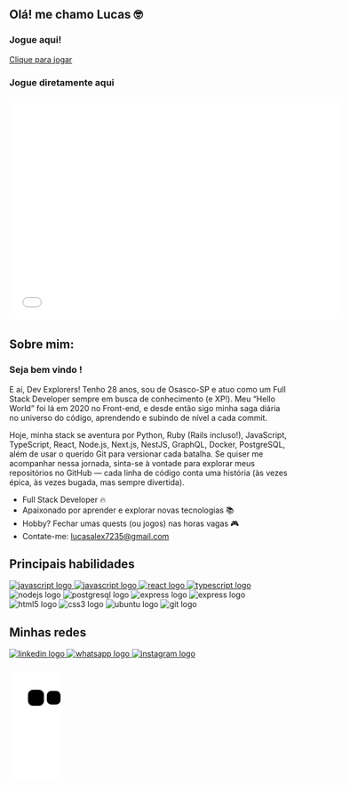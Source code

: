 

## Olá! me chamo Lucas 🤓

### Jogue aqui!
[Clique para jogar](https://lucasalex7235.github.io/game_profile/)

<!-- README.md -->
### Jogue diretamente aqui

<iframe 
  src="h[ttps://seu-usuario.github.io/seu-repo/index.html](https://lucasalex7235.github.io/game_profile/)" 
  width="600" 
  height="400"
  style="border: none;">
</iframe>



## Sobre mim:
  
### Seja bem vindo !
  
  E aí, Dev Explorers! Tenho 28 anos, sou de Osasco-SP e atuo como um Full Stack Developer sempre em busca de conhecimento (e XP!). Meu “Hello World” foi lá em 2020 no Front-end, e desde então sigo minha saga diária no universo do código, aprendendo e subindo de nível a cada commit.

Hoje, minha stack se aventura por Python, Ruby (Rails incluso!), JavaScript, TypeScript, React, Node.js, Next.js, NestJS, GraphQL, Docker, PostgreSQL, além de usar o querido Git para versionar cada batalha. Se quiser me acompanhar nessa jornada, sinta-se à vontade para explorar meus repositórios no GitHub — cada linha de código conta uma história (às vezes épica, às vezes bugada, mas sempre divertida).
  
- Full Stack Developer 🔥
- Apaixonado por aprender e explorar novas tecnologias 📚
- Hobby? Fechar umas quests (ou jogos) nas horas vagas 🎮  
- Contate-me: lucasalex7235@gmail.com


## Principais habilidades

<div align="left">
  <a href="https://github.com/LucasAlex7235?tab=repositories&q=&type=&language=python&sort=">
  <img src="https://cdn.jsdelivr.net/gh/devicons/devicon/icons/python/python-original-wordmark.svg" height="40" width="52" alt="javascript logo"  />
  </a> 
  <a href="https://github.com/LucasAlex7235?tab=repositories&q=&type=public&language=javascript&sort=">
  <img src="https://cdn.jsdelivr.net/gh/devicons/devicon/icons/javascript/javascript-original.svg" height="40" width="52" alt="javascript logo"  />
  </a>
  <a href="https://github.com/LucasAlex7235?tab=repositories&q=react&type=public&language=&sort=">
    <img src="https://cdn.jsdelivr.net/gh/devicons/devicon/icons/react/react-original-wordmark.svg" height="40" width="52" alt="react logo"  />
  </a>
  <a href="https://github.com/LucasAlex7235?tab=repositories&q=&type=public&language=typescript&sort=">
  <img src="https://cdn.jsdelivr.net/gh/devicons/devicon/icons/typescript/typescript-original.svg" height="40" width="52" alt="typescript logo"  />
  </a>
  <img src="https://cdn.jsdelivr.net/gh/devicons/devicon/icons/nodejs/nodejs-original.svg" height="40" width="52" alt="nodejs logo"  />
  <img src="https://cdn.jsdelivr.net/gh/devicons/devicon/icons/postgresql/postgresql-original-wordmark.svg" height="40" width="52" alt="postgresql logo"  />
  <img src="https://cdn.jsdelivr.net/gh/devicons/devicon/icons/django/django-plain-wordmark.svg" height="40" width="52" alt="express logo"  />
  <img src="https://cdn.jsdelivr.net/gh/devicons/devicon/icons/express/express-original.svg" height="40" width="52" alt="express logo"  />
  <img src="https://cdn.jsdelivr.net/gh/devicons/devicon/icons/html5/html5-original.svg" height="40" width="52" alt="html5 logo"  />
  <img src="https://cdn.jsdelivr.net/gh/devicons/devicon/icons/css3/css3-original.svg" height="40" width="52" alt="css3 logo"  />
  <img src="https://cdn.jsdelivr.net/gh/devicons/devicon/icons/ubuntu/ubuntu-plain.svg" height="40" width="52" alt="ubuntu logo"  />
  <img src="https://cdn.jsdelivr.net/gh/devicons/devicon/icons/git/git-original.svg" height="40" width="52" alt="git logo"  />
</div>

## Minhas redes
<div align="left">
  <a href="https://www.linkedin.com/in/lucasalex7235/" target="_blank">
    <img src="https://raw.githubusercontent.com/maurodesouza/profile-readme-generator/master/src/assets/icons/social/linkedin/default.svg" width="52" height="40" alt="linkedin logo"  />
  </a>
  <a href="https://api.whatsapp.com/send?phone=5511961466798&text=Ol%C3%A1%20Lucas%2C%20Vi%20o%20seu%20perfil%20do%20GitHub!" target="_blank">
    <img src="https://raw.githubusercontent.com/maurodesouza/profile-readme-generator/master/src/assets/icons/social/whatsapp/default.svg" width="52" height="40" alt="whatsapp logo"  />
  </a>
  <a href="https://www.instagram.com/lucasalex7235/" target="_blank">
    <img src="https://raw.githubusercontent.com/maurodesouza/profile-readme-generator/master/src/assets/icons/social/instagram/default.svg" width="52" height="40" alt="instagram logo"  />
  </a>
</div>

###
![Snake animation](https://github.com/rafaballerini/rafaballerini/blob/output/github-contribution-grid-snake.svg)
